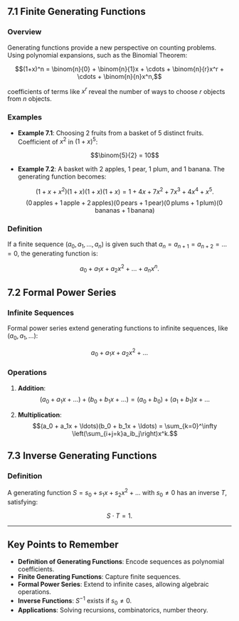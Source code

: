 ## 7.1 Finite Generating Functions

### Overview
Generating functions provide a new perspective on counting problems. Using polynomial expansions, such as the Binomial Theorem:

$$(1+x)^n = \binom{n}{0} + \binom{n}{1}x + \cdots + \binom{n}{r}x^r + \cdots + \binom{n}{n}x^n,$$

coefficients of terms like $x^r$ reveal the number of ways to choose $r$ objects from $n$ objects.

### Examples
- **Example 7.1**: Choosing 2 fruits from a basket of 5 distinct fruits. Coefficient of $x^2$ in $(1+x)^5$:

  $$\binom{5}{2} = 10$$

- **Example 7.2**: A basket with 2 apples, 1 pear, 1 plum, and 1 banana. The generating function becomes:

  $$(1+x+x^2)(1+x)(1+x)(1+x) = 1+4x+7x^2+7x^3+4x^4+x^5.$$
  $$(0 \, \text{apples} + 1 \, \text{apple} + 2 \, \text{apples})(0 \, \text{pears} + 1 \, \text{pear})(0 \, \text{plums} + 1 \, \text{plum})(0 \, \text{bananas} + 1 \, \text{banana})$$

### Definition
If a finite sequence $(a_0, a_1, \ldots, a_n)$ is given such that $a_n = a_{n+1} = a_{n+2} = \ldots = 0$, the generating function is:

$$a_0 + a_1x + a_2x^2 + \ldots + a_nx^n.$$

## 7.2 Formal Power Series

### Infinite Sequences
Formal power series extend generating functions to infinite sequences, like $(a_0, a_1, \ldots)$:

$$a_0 + a_1x + a_2x^2 + \ldots$$

### Operations
1. **Addition**:
   $$(a_0 + a_1x + \ldots) + (b_0 + b_1x + \ldots) = (a_0+b_0) + (a_1+b_1)x + \ldots$$

2. **Multiplication**:
   $$(a_0 + a_1x + \ldots)(b_0 + b_1x + \ldots) = \sum_{k=0}^\infty \left(\sum_{i+j=k}a_ib_j\right)x^k.$$

## 7.3 Inverse Generating Functions

### Definition
A generating function $S = s_0 + s_1x + s_2x^2 + \ldots$ with $s_0 \neq 0$ has an inverse $T$, satisfying:

$$S \cdot T = 1.$$

---

## Key Points to Remember

- **Definition of Generating Functions**: Encode sequences as polynomial coefficients.
- **Finite Generating Functions**: Capture finite sequences.
- **Formal Power Series**: Extend to infinite cases, allowing algebraic operations.
- **Inverse Functions**: $S^{-1}$ exists if $s_0 \neq 0$.
- **Applications**: Solving recursions, combinatorics, number theory.
